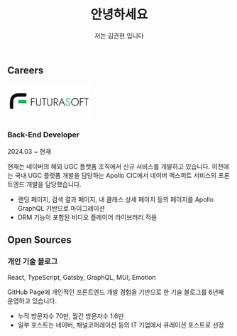 <!DOCTYPE html>
<html lang="en">

<head>
    <meta charset="UTF-8">
    <meta name="viewport" content="width=device-width, initial-scale=1.0">
    <title>Resume</title>
    <link href="https://cdn.jsdelivr.net/npm/tailwindcss@3.4.1/dist/tailwind.min.css" rel="stylesheet">
</head>

<body class="bg-gray-100 text-gray-900">
    <div class="max-w-3xl mx-auto p-4">
        <header class="mb-8">
            <h1 class="text-3xl font-bold">안녕하세요</h1>
            <p class="mt-2">저는 김관현 입니다</p>
        </header>
        <section class="mb-8">
            <h2 class="text-2xl font-semibold">Careers</h2>
            <div class="mt-4">
                <div class="bg-white shadow-md rounded p-4 mb-4 flex">
                    <img src="../img/resume/futura.jpg" alt="Profile Image" class="w-24 h-24 rounded-full mr-4">
                    <div>
                        <h3 class="text-xl font-semibold">Back-End Developer</h3>
                        <p class="text-sm text-gray-600">2024.03 ~ 현재</p>
                        <p class="mt-2">현재는 네이버의 해외 UGC 플랫폼 조직에서 신규 서비스를 개발하고 있습니다. 이전에는 국내 UGC 플랫폼 개발을 담당하는 Apollo CIC에서 네이버 엑스퍼트 서비스의 프론트엔드 개발을 담당했습니다.</p>
                        <ul class="list-disc pl-5 mt-2">
                            <li>랜딩 페이지, 검색 결과 페이지, 내 클래스 상세 페이지 등의 페이지를 Apollo GraphQL 기반으로 마이그레이션</li>
                            <li>DRM 기능이 포함된 비디오 플레이어 라이브러리 적용</li>
                        </ul>
                    </div>
                </div>
            </div>
        </section>
        <section class="mb-8">
            <h2 class="text-2xl font-semibold">Open Sources</h2>
            <div class="mt-4">
                <div class="bg-white shadow-md rounded p-4 mb-4">
                    <h3 class="text-xl font-semibold">개인 기술 블로그</h3>
                    <p class="text-sm text-gray-600">React, TypeScript, Gatsby, GraphQL, MUI, Emotion</p>
                    <p class="mt-2">GitHub Page에 개인적인 프론트엔드 개발 경험을 기반으로 한 기술 블로그를 6년째 운영하고 있습니다.</p>
                    <ul class="list-disc pl-5 mt-2">
                        <li>누적 방문자수 70만, 월간 방문자수 1.6만</li>
                        <li>일부 포스트는 네이버, 채널코퍼레이션 등의 IT 기업에서 큐레이션 포스트로 선정</li>
                    </ul>
                </div>
                <!-- Add more open source projects similarly -->
            </div>
        </section>
        <!-- Add other sections like Activities, Educations similarly -->
    </div>
</body>

</html>